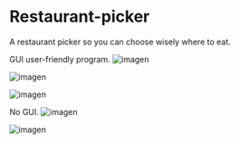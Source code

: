 # Restaurant-picker
A restaurant picker so you can choose wisely where to eat.


GUI user-friendly program.
![imagen](https://github.com/Wolfuliam/Restaurant-picker/assets/147284006/ee5f4ec1-c00d-42f9-9952-764912f169b1)


![imagen](https://github.com/Wolfuliam/Restaurant-picker/assets/147284006/568de880-6e05-4e01-a858-b1d3930ba98c)

![imagen](https://github.com/Wolfuliam/Restaurant-picker/assets/147284006/7df2c4b8-2946-47b4-a03d-a8495c3c70c7)

No GUI.
![imagen](https://github.com/Wolfuliam/Restaurant-picker/assets/147284006/756f4768-f3a5-4d46-b133-942d34f23af4)

![imagen](https://github.com/Wolfuliam/Restaurant-picker/assets/147284006/a0c965bc-05e4-4eb8-9e1d-a2563e8b3c9a)
